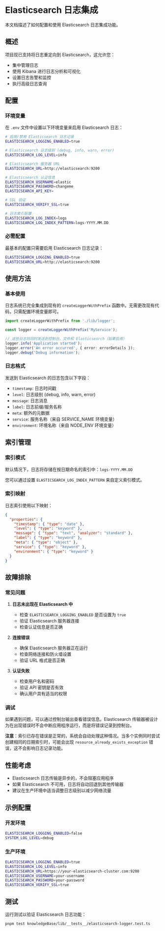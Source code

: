 # Elasticsearch 日志集成

本文档描述了如何配置和使用 Elasticsearch 日志集成功能。

## 概述

项目现已支持将日志重定向到 Elasticsearch，这允许您：
- 集中管理日志
- 使用 Kibana 进行日志分析和可视化
- 设置日志告警和监控
- 执行高级日志查询

## 配置

### 环境变量

在 `.env` 文件中设置以下环境变量来启用 Elasticsearch 日志：

```bash
# 启用/禁用 Elasticsearch 日志记录
ELASTICSEARCH_LOGGING_ENABLED=true

# Elasticsearch 日志级别 (debug, info, warn, error)
ELASTICSEARCH_LOG_LEVEL=info

# Elasticsearch 服务器 URL
ELASTICSEARCH_URL=http://elasticsearch:9200

# Elasticsearch 认证信息
ELASTICSEARCH_USERNAME=elastic
ELASTICSEARCH_PASSWORD=changeme
ELASTICSEARCH_API_KEY=

# SSL 验证
ELASTICSEARCH_VERIFY_SSL=true

# 日志索引配置
ELASTICSEARCH_LOG_INDEX=logs
ELASTICSEARCH_LOG_INDEX_PATTERN=logs-YYYY.MM.DD
```

### 必需配置

最基本的配置只需要启用 Elasticsearch 日志记录：

```bash
ELASTICSEARCH_LOGGING_ENABLED=true
ELASTICSEARCH_URL=http://elasticsearch:9200
```

## 使用方法

### 基本使用

日志系统已完全集成到现有的 `createLoggerWithPrefix` 函数中。无需更改现有代码，只需配置环境变量即可。

```typescript
import createLoggerWithPrefix from './lib/logger';

const logger = createLoggerWithPrefix('MyService');

// 这些日志将同时发送到控制台、文件和 Elasticsearch（如果启用）
logger.info('Application started');
logger.error('An error occurred', { error: errorDetails });
logger.debug('Debug information');
```

### 日志格式

发送到 Elasticsearch 的日志包含以下字段：

- `timestamp`: 日志时间戳
- `level`: 日志级别 (debug, info, warn, error)
- `message`: 日志消息
- `label`: 日志前缀/服务名称
- `meta`: 额外的元数据
- `service`: 服务名称（来自 SERVICE_NAME 环境变量）
- `environment`: 环境名称（来自 NODE_ENV 环境变量）

## 索引管理

### 索引模式

默认情况下，日志将存储在按日期命名的索引中：`logs-YYYY.MM.DD`

您可以通过设置 `ELASTICSEARCH_LOG_INDEX_PATTERN` 来自定义索引模式。

### 索引映射

日志索引使用以下映射：

```json
{
  "properties": {
    "timestamp": { "type": "date" },
    "level": { "type": "keyword" },
    "message": { "type": "text", "analyzer": "standard" },
    "label": { "type": "keyword" },
    "meta": { "type": "object" },
    "service": { "type": "keyword" },
    "environment": { "type": "keyword" }
  }
}
```

## 故障排除

### 常见问题

1. **日志未出现在 Elasticsearch 中**
   - 检查 `ELASTICSEARCH_LOGGING_ENABLED` 是否设置为 `true`
   - 验证 Elasticsearch 服务器连接
   - 检查认证信息是否正确

2. **连接错误**
   - 确保 Elasticsearch 服务器正在运行
   - 检查网络连接和防火墙设置
   - 验证 URL 格式是否正确

3. **认证失败**
   - 检查用户名和密码
   - 验证 API 密钥是否有效
   - 确认用户具有适当的权限

### 调试

如果遇到问题，可以通过控制台输出查看错误信息。Elasticsearch 传输器被设计为在出现错误时不会中断应用程序运行，而是将错误记录到控制台。

**注意**：索引已存在错误是正常的，系统会自动处理这种情况。当多个实例同时尝试创建相同的日期索引时，可能会出现 `resource_already_exists_exception` 错误，这不会影响日志记录功能。

## 性能考虑

- Elasticsearch 日志传输是异步的，不会阻塞应用程序
- 如果 Elasticsearch 不可用，日志将自动回退到其他传输器
- 建议在生产环境中适当调整日志级别以减少网络流量

## 示例配置

### 开发环境

```bash
ELASTICSEARCH_LOGGING_ENABLED=false
SYSTEM_LOG_LEVEL=debug
```

### 生产环境

```bash
ELASTICSEARCH_LOGGING_ENABLED=true
ELASTICSEARCH_LOG_LEVEL=info
ELASTICSEARCH_URL=https://your-elasticsearch-cluster.com:9200
ELASTICSEARCH_USERNAME=your-username
ELASTICSEARCH_PASSWORD=your-password
ELASTICSEARCH_VERIFY_SSL=true
```

## 测试

运行测试以验证 Elasticsearch 日志功能：

```bash
pnpm test knowledgeBase/lib/__tests__/elasticsearch-logger.test.ts